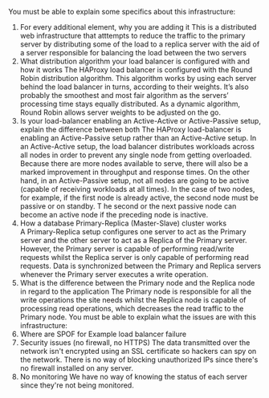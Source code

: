 You must be able to explain some specifics about this infrastructure:
   1. For every additional element, why you are adding it
       This is a distributed web infrastructure that atttempts to reduce the traffic to the primary server by distributing some 
       of the load to a replica server with the aid of a server responsible for balancing the load between the two servers
   3. What distribution algorithm your load balancer is configured with and how it works
        The HAProxy load balancer is configured with the Round Robin distribution algorithm. 
        This algorithm works by using each server behind the load balancer in turns, according to their weights. 
        It’s also probably the smoothest and most fair algorithm as the servers’ processing time stays equally distributed. 
        As a dynamic algorithm, Round Robin allows server weights to be adjusted on the go.
   3. Is your load-balancer enabling an Active-Active or Active-Passive setup, explain the difference between both
        The HAProxy load-balancer is enabling an Active-Passive setup rather than an Active-Active setup. In an Active-Active setup, 
        the load balancer distributes workloads across all nodes in order to prevent any single node from getting overloaded. Because 
        there are more nodes available to serve, there will also be a marked improvement in throughput and response times. On the other 
        hand, in an Active-Passive setup, not all nodes are going to be active (capable of receiving workloads at all times). 
        In the case of two nodes, for example, if the first node is already active, the second node must be passive or on standby. T
        he second or the next passive node can become an active node if the preceding node is inactive.
   4. How a database Primary-Replica (Master-Slave) cluster works    
        A Primary-Replica setup configures one server to act as the Primary server and the other server to act as a Replica of the Primary 
        server. However, the Primary server is capable of performing read/write requests whilst the Replica server is only capable of 
        performing read requests. Data is synchronized between the Primary and Replica servers whenever the Primary server executes a write operation.
   5. What is the difference between the Primary node and the Replica node in regard to the application
        The Primary node is responsible for all the write operations the site needs whilst the Replica node is capable of processing read operations, 
        which decreases the read traffic to the Primary node.
You must be able to explain what the issues are with this infrastructure:
   1. Where are SPOF
      for Example load balancer failure 
   3. Security issues (no firewall, no HTTPS)
      The data transmitted over the network isn't encrypted using an SSL certificate so hackers can spy on the network. There is no way of blocking 
      unauthorized IPs since there's no firewall installed on any server.
   3. No monitoring
      We have no way of knowing the status of each server since they're not being monitored.
